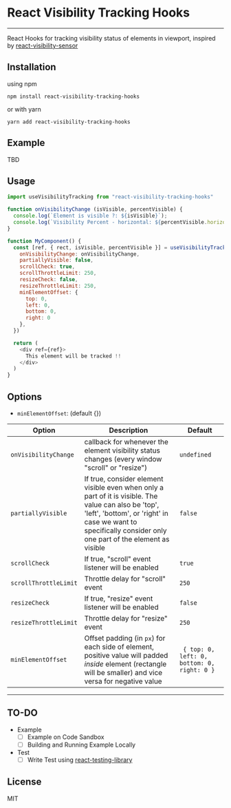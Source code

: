 # React Visibility Tracking Hooks

----

React Hooks for tracking visibility status of elements in viewport, inspired by [react-visibility-sensor](https://github.com/joshwnj/react-visibility-sensor)


Installation
----

using npm

`npm install react-visibility-tracking-hooks`

or with yarn

`yarn add react-visibility-tracking-hooks`


Example
----

TBD

Usage
---

```js
import useVisibilityTracking from "react-visibility-tracking-hooks"

function onVisibilityChange (isVisible, percentVisible) {
  console.log(`Element is visible ?: ${isVisible}`);
  console.log(`Visibility Percent - horizontal: ${percentVisible.horizontalPercent} - vertical: ${percentVisible.verticalPercent} - overall: ${percentVisible.overallPercent}`);
}

function MyComponent() {
  const [ref, { rect, isVisible, percentVisible }] = useVisibilityTracking({
    onVisibilityChange: onVisibilityChange,
    partiallyVisible: false,
    scrollCheck: true,
    scrollThrottleLimit: 250,
    resizeCheck: false,
    resizeThrottleLimit: 250,
    minElementOffset: {
      top: 0,
      left: 0,
      bottom: 0,
      right: 0
    },
  })

  return (
    <div ref={ref}>
      This element will be tracked !!
    </div>
  )
}
```

Options
----


- `minElementOffset`: (default {}) 

| Option                | Description                                                                                                                                                                                                          | Default                                                   |
| --------------------- | -------------------------------------------------------------------------------------------------------------------------------------------------------------------------------------------------------------------- | --------------------------------------------------------- |
| `onVisibilityChange`  | callback for whenever the element visibility status changes (every window "scroll" or "resize")                                                                                                                      | `undefined`                                               |
| `partiallyVisible`    | If true, consider element visible even when only a part of it is visible. The value can also be 'top', 'left', 'bottom', or 'right' in case we want to specifically consider only one part of the element as visible | `false`                                                   |
| `scrollCheck`         | If true, "scroll" event listener will be enabled                                                                                                                                                                     | `true`                                                    |
| `scrollThrottleLimit` | Throttle delay for "scroll" event                                                                                                                                                                                    | `250`                                                     |
| `resizeCheck`         | If true, "resize" event listener will be enabled                                                                                                                                                                     | `false`                                                   |
| `resizeThrottleLimit` | Throttle delay for "resize" event                                                                                                                                                                                    | `250`                                                     |
| `minElementOffset`    | Offset padding (in `px`) for each side of element, positive value will padded *inside* element (rectangle will be smaller) and vice versa for negative value                                                         | ` { top: 0, left: 0, bottom: 0, right: 0 }` |
    
----

TO-DO
----

- Example
  - [ ] Example on Code Sandbox
  - [ ] Building and Running Example Locally

- Test
  - [ ] Write Test using [react-testing-library](https://github.com/testing-library/react-testing-library)

License
----

MIT
